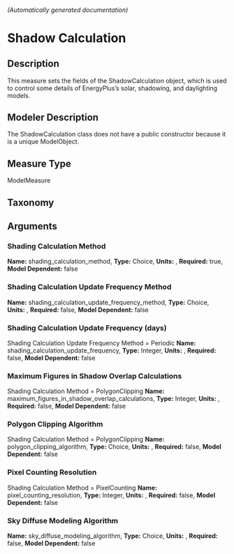 

###### (Automatically generated documentation)

# Shadow Calculation

## Description
This measure sets the fields of the ShadowCalculation object, which is used to control some details of EnergyPlus’s solar, shadowing, and daylighting models.

## Modeler Description
The ShadowCalculation class does not have a public constructor because it is a unique ModelObject.

## Measure Type
ModelMeasure

## Taxonomy


## Arguments


### Shading Calculation Method

**Name:** shading_calculation_method,
**Type:** Choice,
**Units:** ,
**Required:** true,
**Model Dependent:** false

### Shading Calculation Update Frequency Method

**Name:** shading_calculation_update_frequency_method,
**Type:** Choice,
**Units:** ,
**Required:** false,
**Model Dependent:** false

### Shading Calculation Update Frequency (days)
Shading Calculation Update Frequency Method = Periodic
**Name:** shading_calculation_update_frequency,
**Type:** Integer,
**Units:** ,
**Required:** false,
**Model Dependent:** false

### Maximum Figures in Shadow Overlap Calculations
Shading Calculation Method = PolygonClipping
**Name:** maximum_figures_in_shadow_overlap_calculations,
**Type:** Integer,
**Units:** ,
**Required:** false,
**Model Dependent:** false

### Polygon Clipping Algorithm
Shading Calculation Method = PolygonClipping
**Name:** polygon_clipping_algorithm,
**Type:** Choice,
**Units:** ,
**Required:** false,
**Model Dependent:** false

### Pixel Counting Resolution
Shading Calculation Method = PixelCounting
**Name:** pixel_counting_resolution,
**Type:** Integer,
**Units:** ,
**Required:** false,
**Model Dependent:** false

### Sky Diffuse Modeling Algorithm

**Name:** sky_diffuse_modeling_algorithm,
**Type:** Choice,
**Units:** ,
**Required:** false,
**Model Dependent:** false




